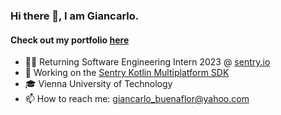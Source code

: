 ### Hi there 👋, I am Giancarlo.
#### Check out my portfolio [here](https://giancarlobuenaflor.com)

- 👨‍💻 Returning Software Engineering Intern 2023 @ [sentry.io](https://sentry.io/)
- 🔭 Working on the [Sentry Kotlin Multiplatform SDK](https://github.com/getsentry/sentry-kotlin-multiplatform)
- 🎓 Vienna University of Technology
- 📫 How to reach me: giancarlo_buenaflor@yahoo.com

<!--
- 🔭 I’m currently working on a full stack application based on collaborations and coaching. You can read more about it on my portfolio!
-->
<!--
**buenaflor/buenaflor** is a ✨ _special_ ✨ repository because its `README.md` (this file) appears on your GitHub profile.

Here are some ideas to get you started:

- 🔭 I’m currently working on ...
- 🌱 I’m currently learning ...
- 👯 I’m looking to collaborate on ...
- 🤔 I’m looking for help with ...
- 💬 Ask me about ...
- 📫 How to reach me: ...
- 😄 Pronouns: ...
- ⚡ Fun fact: ...
-->
